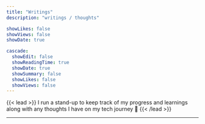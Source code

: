 ```yaml
---
title: "Writings"
description: "writings / thoughts"

showLikes: false
showViews: false
showDate: true

cascade:
  showEdit: false
  showReadingTime: true
  showDate: true
  showSummary: false
  showLikes: false
  showViews: false
---
```


{{< lead >}}
I run a stand-up to keep track of my progress and learnings along with any thoughts I have on my tech journey 🚀
{{< /lead >}}

---